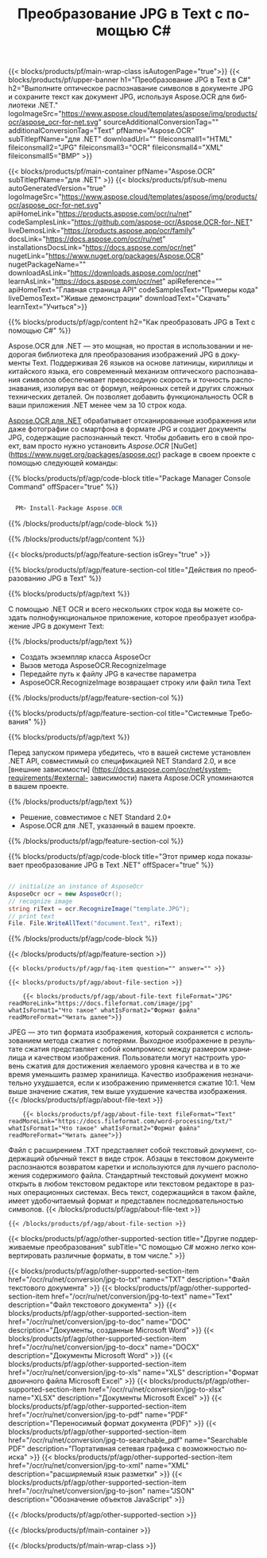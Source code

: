 ﻿---
title: Преобразование JPG в Text с помощью C# 
weight: 3920
url: /ru/net/conversion/jpg-to-text/ 
lang: ru
langdirlevel: 2
locales: ja,it,ru,de,es,fr,nl,id,lt,pl,pt,vi,tr,ko
description: Пример кода для преобразования JPG в Text C#. Используйте пример кода API для пакетного преобразования файлов JPG в Text в VB.NET, Asp.NET или любом приложении на основе .NET.
---

{{< blocks/products/pf/main-wrap-class isAutogenPage="true">}}
{{< blocks/products/pf/upper-banner h1="Преобразование JPG в Text в C#" h2="Выполните оптическое распознавание символов в документе JPG и сохраните текст как документ JPG, используя Aspose.OCR для библиотеки .NET." logoImageSrc="https://www.aspose.cloud/templates/aspose/img/products/ocr/aspose_ocr-for-net.svg" sourceAdditionalConversionTag="" additionalConversionTag="Text" pfName="Aspose.OCR" subTitlepfName="для .NET" downloadUrl="" fileiconsmall1="HTML" fileiconsmall2="JPG" fileiconsmall3="OCR" fileiconsmall4="XML" fileiconsmall5="BMP" >}}


{{< blocks/products/pf/main-container pfName="Aspose.OCR" subTitlepfName="для .NET" >}}
{{< blocks/products/pf/sub-menu autoGeneratedVersion="true" logoImageSrc="https://www.aspose.cloud/templates/aspose/img/products/ocr/aspose_ocr-for-net.svg" apiHomeLink="https://products.aspose.com/ocr/ru/net" codeSamplesLink="https://github.com/aspose-ocr/Aspose.OCR-for-.NET" liveDemosLink="https://products.aspose.app/ocr/family" docsLink="https://docs.aspose.com/ocr/ru/net" installationsDocsLink="https://docs.aspose.com/ocr/net" nugetLink="https://www.nuget.org/packages/Aspose.OCR" nugetPackageName="" downloadAsLink="https://downloads.aspose.com/ocr/net" learnAsLink="https://docs.aspose.com/ocr/net" apiReference="" apiHomeText="Главная страница API" codeSamplesText="Примеры кода" liveDemosText="Живые демонстрации" downloadText="Скачать" learnText="Учиться">}}

{{% blocks/products/pf/agp/content h2="Как преобразовать JPG в Text с помощью C#" %}}

Aspose.OCR для .NET — это мощная, но простая в использовании и недорогая библиотека для преобразования изображений JPG в документы Text. Поддерживая 26 языков на основе латиницы, кириллицы и китайского языка, его современный механизм оптического распознавания символов обеспечивает превосходную скорость и точность распознавания, изолируя вас от формул, нейронных сетей и других сложных технических деталей. Он позволяет добавить функциональность OCR в ваши приложения .NET менее чем за 10 строк кода.

[Aspose.OCR для .NET](https://products.aspose.com/ocr/net)
 обрабатывает отсканированные изображения или даже фотографии со смартфона в формате JPG и создает документы JPG, содержащие распознанный текст. Чтобы добавить его в свой проект, вам просто нужно установить *Aspose.OCR*
 [NuGet] (https://www.nuget.org/packages/aspose.ocr)
 package в своем проекте с помощью следующей команды:

{{% blocks/products/pf/agp/code-block title="Package Manager Console Command" offSpacer="true" %}}

```cs

  PM> Install-Package Aspose.OCR

```

{{% /blocks/products/pf/agp/code-block %}}

{{% /blocks/products/pf/agp/content %}}

{{< blocks/products/pf/agp/feature-section isGrey="true" >}}

{{% blocks/products/pf/agp/feature-section-col title="Действия по преобразованию JPG в Text" %}}

{{% blocks/products/pf/agp/text %}}

С помощью .NET OCR и всего нескольких строк кода вы можете создать полнофункциональное приложение, которое преобразует изображение JPG в документ Text:

{{% /blocks/products/pf/agp/text %}}

+ Создать экземпляр класса AsposeOcr
+ Вызов метода AsposeOCR.RecognizeImage
+ Передайте путь к файлу JPG в качестве параметра
+ AsposeOCR.RecognizeImage возвращает строку или файл типа Text

{{% /blocks/products/pf/agp/feature-section-col %}}

{{% blocks/products/pf/agp/feature-section-col title="Системные Требования" %}}

{{% blocks/products/pf/agp/text %}}

Перед запуском примера убедитесь, что в вашей системе установлен .NET API, совместимый со спецификацией NET Standard 2.0, и все [внешние зависимости] (https://docs.aspose.com/ocr/net/system-requirements/#external- зависимости) пакета Aspose.OCR упоминаются в вашем проекте.

{{% /blocks/products/pf/agp/text %}}

- Решение, совместимое с NET Standard 2.0+
- Aspose.OCR для .NET, указанный в вашем проекте.

{{% /blocks/products/pf/agp/feature-section-col %}}

{{% blocks/products/pf/agp/code-block title="Этот пример кода показывает преобразование JPG в Text .NET" offSpacer="true" %}}

```cs

// initialize an instance of AsposeOcr
AsposeOcr ocr = new AsposeOcr();
// recognize image
string riText = ocr.RecognizeImage("template.JPG");
// print text
File. File.WriteAllText("document.Text", riText);

```

{{% /blocks/products/pf/agp/code-block %}}

{{< /blocks/products/pf/agp/feature-section >}}

    {{< blocks/products/pf/agp/faq-item question="" answer="" >}}

    {{< blocks/products/pf/agp/about-file-section >}}
       
        {{< blocks/products/pf/agp/about-file-text fileFormat="JPG" readMoreLink="https://docs.fileformat.com/image/jpg" whatIsFormat1="Что такое" whatIsFormat2="Формат файла" readMoreFormat="Читать далее">}}
JPEG — это тип формата изображения, который сохраняется с использованием метода сжатия с потерями. Выходное изображение в результате сжатия представляет собой компромисс между размером хранилища и качеством изображения. Пользователи могут настроить уровень сжатия для достижения желаемого уровня качества и в то же время уменьшить размер хранилища. Качество изображения незначительно ухудшается, если к изображению применяется сжатие 10:1. Чем выше значение сжатия, тем выше ухудшение качества изображения.
        {{< /blocks/products/pf/agp/about-file-text >}}

        {{< blocks/products/pf/agp/about-file-text fileFormat="Text" readMoreLink="https://docs.fileformat.com/word-processing/txt/" whatIsFormat1="Что такое" whatIsFormat2="Формат файла" readMoreFormat="Читать далее">}}
Файл с расширением .TXT представляет собой текстовый документ, содержащий обычный текст в виде строк. Абзацы в текстовом документе распознаются возвратом каретки и используются для лучшего расположения содержимого файла. Стандартный текстовый документ можно открыть в любом текстовом редакторе или текстовом редакторе в разных операционных системах. Весь текст, содержащийся в таком файле, имеет удобочитаемый формат и представлен последовательностью символов.
        {{< /blocks/products/pf/agp/about-file-text >}}

    {{< /blocks/products/pf/agp/about-file-section >}}

<!-- aboutfile Ends -->

{{< blocks/products/pf/agp/other-supported-section title="Другие поддерживаемые преобразования" subTitle="С помощью C# можно легко конвертировать различные форматы, в том числе." >}}

{{< blocks/products/pf/agp/other-supported-section-item href="/ocr/ru/net/conversion/jpg-to-txt" name="TXT" description="Файл текстового документа" >}}
{{< blocks/products/pf/agp/other-supported-section-item href="/ocr/ru/net/conversion/jpg-to-text" name="Text" description="Файл текстового документа" >}}
{{< blocks/products/pf/agp/other-supported-section-item href="/ocr/ru/net/conversion/jpg-to-doc" name="DOC" description="Документы, созданные Microsoft Word" >}}
{{< blocks/products/pf/agp/other-supported-section-item href="/ocr/ru/net/conversion/jpg-to-docx" name="DOCX" description="Документы Microsoft Word" >}}
{{< blocks/products/pf/agp/other-supported-section-item href="/ocr/ru/net/conversion/jpg-to-xls" name="XLS" description="Формат двоичного файла Microsoft Excel" >}}
{{< blocks/products/pf/agp/other-supported-section-item href="/ocr/ru/net/conversion/jpg-to-xlsx" name="XLSX" description="Документы Microsoft Excel" >}}
{{< blocks/products/pf/agp/other-supported-section-item href="/ocr/ru/net/conversion/jpg-to-pdf" name="PDF" description="Переносимый формат документа (PDF)" >}}
{{< blocks/products/pf/agp/other-supported-section-item href="/ocr/ru/net/conversion/jpg-to-searchable_pdf" name="Searchable PDF" description="Портативная сетевая графика с возможностью поиска" >}}
{{< blocks/products/pf/agp/other-supported-section-item href="/ocr/ru/net/conversion/jpg-to-xml" name="XML" description="расширяемый язык разметки" >}}
{{< blocks/products/pf/agp/other-supported-section-item href="/ocr/ru/net/conversion/jpg-to-json" name="JSON" description="Обозначение объектов JavaScript" >}}

{{< /blocks/products/pf/agp/other-supported-section >}}

{{< /blocks/products/pf/main-container >}}
    
{{< /blocks/products/pf/main-wrap-class >}}
